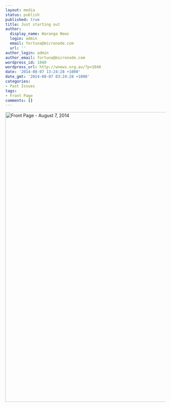 ```yaml
---
layout: media
status: publish
published: true
title: Just starting out
author:
  display_name: Waranga News
  login: admin
  email: fortuna@micronode.com
  url: ''
author_login: admin
author_email: fortuna@micronode.com
wordpress_id: 1040
wordpress_url: http://wnews.org.au/?p=1040
date: '2014-08-07 13:24:28 +1000'
date_gmt: '2014-08-07 03:24:28 +1000'
categories:
- Past Issues
tags:
- Front Page
comments: []
---
```


<a href="http://wnews.org.au/wp-content/uploads/2014/08/wnews20140807p01.pdf"><img class="alignnone size-full wp-image-1030" alt="Front Page - August 7, 2014" src="http://wnews.org.au/wp-content/uploads/2014/08/wnews20140807p01.jpg" width="624" height="907" /></a>
